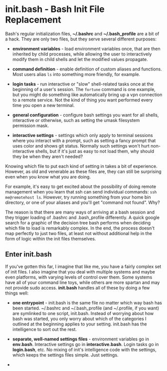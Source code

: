 init.bash - Bash Init File Replacement
======================================

Bash's regular initialization files, **~/.bashrc** and
**~/.bash\_profile** are a bit of a hack.  They are only two files, but
they serve several different purposes:

-   **environment variables** - load environment variables once, that
    are then inherited by child processes, while allowing the user to
    interactively modify them in child shells and let the modified
    values propagate.

-   **command definition** - enable definition of custom aliases and
    functions.  Most users alias `ls` into something more friendly, for
    example.

-   **login tasks** - run interactive or "slow" shell-related tasks once
    at the beginning of a user's session.  The `fortune` command is one
    example, but you might do something like automatically bring up a
    vpn connection to a remote service.  Not the kind of thing you want
    performed every time you open a new terminal.

-   **general configuration** - configure bash settings you want for all
    shells, interactive or otherwise, such as setting the umask
    filesystem permission mask.

-   **interactive settings** - settings which only apply to terminal
    sessions where you interact with a prompt, such as setting a fancy
    prompt that uses color and shows git status.  Normally such settings
    won't hurt non-interactive shells, but if it's just as easy to not
    load them, why should they be when they aren't needed?

Knowing which file to put each kind of setting in takes a bit of
experience.  However, as old and venerable as these files are, they can
still be surprising even when you know what you are doing.

For example, it's easy to get excited about the possibility of doing
remote management when you learn that ssh can send individual commands:
`ssh me@remotehost ls`.  However, try running something from your home
bin directory, or one of your aliases and you'll get "command not
found".  Why?

The reason is that there are many ways of arriving at a bash session and
they trigger loading of .bashrc and .bash_profile differently.  A quick
google search for a graphic of the decision tree bash performs when
deciding which file to load is remarkably complex.  In the end, the
process doesn't map perfectly to just two files, at least not without
additional help in the form of logic within the init files themselves.

Enter init.bash
---------------

If you've gotten this far, I imagine that like me, you have a fairly
complex set of init files.  I also imagine that you deal with multiple
systems and maybe even platforms, with varying levels of control over
them.  Some systems have all of your command line toys, while others are
more spartan and may not provide sudo access.  **init.bash** handles all
of these by doing a few things well:

-  **one entrypoint** - init.bash is the same file no matter which way
   bash has been started.  ~/.bashrc and ~/.bash\_profile (and
   ~/.profile, if you want) are symlinked to one script, init.bash.
   Instead of worrying about how bash was started, you only worry about
   which of the categories I outlined at the beginning applies to your
   setting.  init.bash has the intelligence to sort out the rest.

-  **separate, well-named settings files** - environment variables go in
   **env.bash**.  Interactive settings go in **interactive.bash**.
   Login tasks go in **login.bash**, etc.  No mixing of init's
   intelligence code with the settings, which keeps the settings files
   simple.  Just settings.

-   

